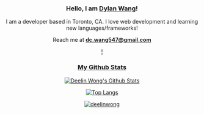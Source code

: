 <h3 align="center">Hello, I am <b><a rel="nofollow noopener noreferrer" target="_blank" href="https://web-portfolio-ten.vercel.app/">Dylan Wang</a></b>!</samp></h3>

<div align="center">
    <p>I am a developer based in Toronto, CA. I love web development and learning new languages/frameworks! </p>
    Reach me at <b><a rel="nofollow noopener noreferrer" target="_blank" href="mailto:dc.wang547@gmail.com">dc.wang547@gmail.com</b><p>!</p>
</div>

<h3 align= "center">My Github Stats</h3>

<div align="center">
<p>
<img  alt ="Deelin Wong's Github Stats"src="https://github-readme-stats.vercel.app/api?username=dwang134&show_icons=true">
</p>
<p>
<img alt ="Top Langs"src="https://github-readme-stats.vercel.app/api/top-langs/?username=dwang134&layout=compact">
<p/>
<a href="https://github.com/dwang134" target="_blank"><img alt="deelinwong" src="https://badges.pufler.dev/visits/dwang134/dwang134?logo=GitHub&label=visits&color=success&logoColor=white&style=flat-square"/></a>
</div>

